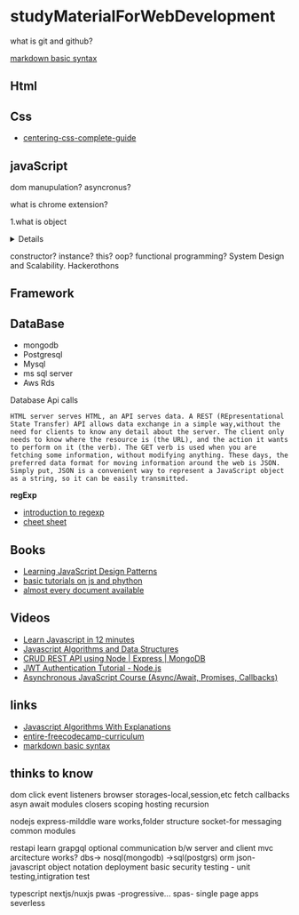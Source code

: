 # studyMaterialForWebDevelopment
what is git and github?

[markdown basic syntax](https://www.markdownguide.org/basic-syntax)

## Html

## Css

- [centering-css-complete-guide](https://css-tricks.com/centering-css-complete-guide/)

## javaScript

dom manupulation?
asyncronus?

what is chrome extension?

1.what is object
<details>
object is one of the data type in javascipt
The Object class represents one of JavaScript's data types. It is used to store various keyed collections and more complex entities. Objects can be created using the Object() constructor or the object initializer / literal syntax.
Description

Nearly all objects in JavaScript are instances of Object; a typical object inherits properties (including methods) from Object.prototype, although these properties may be shadowed (a.k.a. overridden). However, an Object may be deliberately created for which this is not true (e.g. by Object.create(null)), or it may be altered so that this is no longer true (e.g. with Object.setPrototypeOf).

Changes to the Object prototype object are seen by all objects through prototype chaining, unless the properties and methods subject to those changes are overridden further along the prototype chain. This provides a very powerful although potentially dangerous mechanism to override or extend object behavior.

The Object constructor creates an object wrapper for the given value.

    If the value is null or undefined, it will create and return an empty object.
    Otherwise, it will return an object of a Type that corresponds to the given value.
    If the value is an object already, it will return the value.

When called in a non-constructor context, Object behaves identically to new Object().
  [click for in detail](https://developer.mozilla.org/en-US/docs/Web/JavaScript/Reference/Global_Objects/Object)
</details>

constructor?
instance?
this?
oop?
functional programming?
 System Design and Scalability.
Hackerothons

## Framework

## DataBase
- mongodb
- Postgresql
- Mysql
- ms sql server
- Aws Rds

Database
Api calls

    HTML server serves HTML, an API serves data. A REST (REpresentational State Transfer) API allows data exchange in a simple way,without the need for clients to know any detail about the server. The client only needs to know where the resource is (the URL), and the action it wants to perform on it (the verb). The GET verb is used when you are fetching some information, without modifying anything. These days, the preferred data format for moving information around the web is JSON. Simply put, JSON is a convenient way to represent a JavaScript object as a string, so it can be easily transmitted.
 
 **regExp**
   - [introduction to regexp](https://www.w3schools.com/js/js_regexp.asp)
   - [cheet sheet](https://www.w3schools.com/jsref/jsref_obj_regexp.asp)
 
    
## Books

- [Learning JavaScript Design Patterns](https://addyosmani.com/resources/essentialjsdesignpatterns/book/)
- [basic tutorials on js and phython](https://edabit.com/tutorials)
- [almost every document available](https://devdocs.io/)

## Videos
   - [Learn Javascript in 12 minutes](https://www.youtube.com/watch?v=Ukg_U3CnJWI)
   - [Javascript Algorithms and Data Structures](https://www.freecodecamp.org/learn/javascript-algorithms-and-data-structures/basic-javascript/)
   - [CRUD REST API using Node | Express | MongoDB](https://www.youtube.com/watch?v=eYVGoXPq2RA)
   - [JWT Authentication Tutorial - Node.js](https://www.youtube.com/watch?v=mbsmsi7l3r4)
   - [Asynchronous JavaScript Course (Async/Await, Promises, Callbacks)](https://www.youtube.com/watch?v=ZYb_ZU8LNxs)


## links
   - [Javascript Algorithms With Explanations](https://github.com/trekhleb/javascript-algorithms)
   - [entire-freecodecamp-curriculum](https://www.freecodecamp.org/news/i-completed-the-entire-freecodecamp-curriculum-in-a-month-while-recording-everything/)
   - [markdown basic syntax](https://www.markdownguide.org/basic-syntax)

 ## thinks to know
 
 dom
click event listeners
browser storages-local,session,etc 
fetch
callbacks
asyn await
modules
closers
scoping hosting
recursion

nodejs
express-milddle ware works,folder structure
socket-for messaging
common modules

restapi learn
grapgql optional
communication b/w server and client
mvc arcitecture works?
dbs-> nosql(mongodb)
      ->sql(postgrs)
orm
json-javascript object notation
deployment
basic security
testing - unit testing,intigration test

typescript
nextjs/nuxjs
pwas -progressive...
spas- single page apps
severless

 
